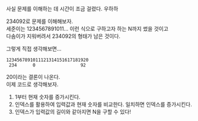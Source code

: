 사실 문제를 이해하는 데 시간이 조금 걸렸다. 우하하

234092로 문제를 이해해보자.  
세준이는 1234567891011... 이런 식으로 구하고자 하는 N까지 썼을 것이고  
다솜이가 지워버려서 234092의 형태가 남은 것이다.

그렇게 직접 생각해보면...

```
1234567891011121314151617181920
 234      0                 92
```

20이라는 결론이 나온다.  
이제 코드로 생각해보자.

1. 1부터 현재 숫자를 증가시킨다.
2. 인덱스를 활용하여 입력값과 현재 숫자를 비교한다. 일치하면 인덱스를 증가시킨다.
3. 인덱스가 입력값의 길이와 같아지면 N을 구할 수 있다!
